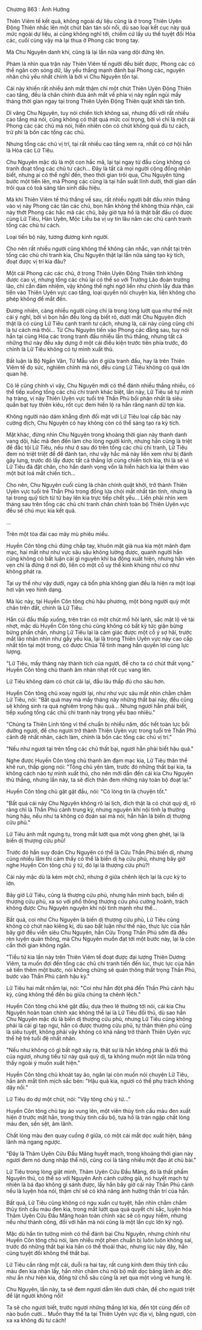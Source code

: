 




Chương 863 : Ảnh Hưởng


Thiên Viêm tế kết quả, không ngoài dự liệu cũng là ở trong Thiên Uyên Động Thiên nhấc lên một chút bàn tán sôi nổi, dù sao loại kết cục này quá mức ngoài dự liệu, ai cũng không nghĩ tới, chiếm cứ lấy ưu thế tuyệt đối Hỏa các, cuối cùng vậy mà lại thua ở Phong các trong tay.

Mà Chu Nguyên danh khí, cũng là lại lần nữa vang dội đứng lên.

Phàm là nhìn qua trận này Thiên Viêm tế người đều biết được, Phong các có thể ngăn cơn sóng dữ, lấy yếu thắng mạnh đánh bại Phong các, nguyên nhân chủ yếu nhất chính là bởi vì Chu Nguyên tồn tại.

Cái này khiến rất nhiều ánh mắt thậm chí một chút Thiên Uyên Động Thiên cao tầng, đều là chân chính đưa ánh mắt về phía vị này ngắn ngủi mấy tháng thời gian ngay tại trong Thiên Uyên Động Thiên quật khởi tân tinh.

Dĩ vãng Chu Nguyên, tuy nói chiến tích không sai, nhưng đối với rất nhiều cao tầng mà nói, cũng không có thật quá mức coi trọng, bởi vì chỉ là một cái Phong các các chủ mà nói, hiển nhiên còn có chút không quá đủ tư cách, trừ phi là bốn các tổng các chủ.

Nhưng tổng các chủ vị trí, tại rất nhiều cao tầng xem ra, nhất có cơ hội hẳn là Hỏa các Lữ Tiêu.

Chu Nguyên mặc dù là một con hắc mã, lại tại ngay từ đầu cũng không có tranh đoạt tổng các chủ tư cách... Đây là tất cả mọi người cộng đồng nhận biết, nhưng ai có thể nghĩ đến, theo thời gian trôi qua, Chu Nguyên từng bước một tiến lên, mà Phong các cũng là tại hắn suất lĩnh dưới, thời gian dần trôi qua có toả sáng tân sinh dấu hiệu.

Mà khi Thiên Viêm tế thủ thắng về sau, rất nhiều người bắt đầu nhìn thẳng vào vị này Phong các tân các chủ, bọn hắn không thể không thừa nhận, cái này thớt Phong các hắc mã các chủ, bây giờ tựa hồ là thật bắt đầu có được cùng Lữ Tiêu, Hàn Uyên, Mộc Liễu ba vị uy tín lâu năm các chủ cạnh tranh tổng các chủ tư cách.

Loại tiến bộ này, tương đương kinh người.

Cho nên rất nhiều người cũng không thể không cân nhắc, vạn nhất tại trên tổng các chủ chi tranh kia, Chu Nguyên thật lại lần nữa sáng tạo kỳ tích, đoạt được vị trí kia đâu?

Một cái Phong các các chủ, ở trong Thiên Uyên Động Thiên tính không được cao vị, nhưng tổng các chủ lại có thể so với Trưởng Lão đoàn trưởng lão, chỉ cần đảm nhiệm, vậy không thể nghi ngờ liền như chinh lấy đưa thân tiến vào Thiên Uyên vực cao tầng, loại quyền nói chuyện kia, liền không cho phép không để mắt đến.

Đương nhiên, càng nhiều người cũng chỉ là trong lòng lướt qua như thế một cái ý nghĩ, bởi vì bọn hắn đều lòng dạ biết rõ, dưới mắt Chu Nguyên đích thật là có cùng Lữ Tiêu cạnh tranh tư cách, nhưng là, cái này cũng cũng chỉ là tư cách mà thôi... Từ Chu Nguyên tiến vào Phong các đằng sau, tuy nói hắn tại cùng Hỏa các trong tranh đấu nhiều lần thủ thắng, nhưng tất cả những thứ này đều xây dựng ở một cái điều kiện trước tiên phía trước, đó chính là Lữ Tiêu không có tự mình xuất thủ.

Bất luận là Bộ Ngấn Văn, Tứ Mẫu văn ở giữa tranh đấu, hay là trên Thiên Viêm tế đọ sức, nghiêm chỉnh mà nói, đều cùng Lữ Tiêu không có quá lớn quan hệ.

Có lẽ cũng chính vì vậy, Chu Nguyên mới có thể đánh nhiều thắng nhiều, có thể tiếp xuống tổng các chủ chi tranh khác biệt, lần này, Lữ Tiêu sẽ tự mình hạ tràng, vị này Thiên Uyên vực tuổi trẻ Thần Phủ bối phận nhất là siêu quần bạt tụy thiên kiêu, rốt cục đem hiển lộ ra hắn răng nanh dữ tợn kia.

Không người nào dám khẳng định đối mặt với Lữ Tiêu loại cấp bậc này cường địch, Chu Nguyên có hay không còn có thể sáng tạo ra kỳ tích.

Mặt khác, đừng nhìn Chu Nguyên trong khoảng thời gian này thanh danh vang dội, hắc mã đen đến làm cho lòng người kinh, nhưng hắn cũng là triệt để đắc tội Lữ Tiêu, nếu như ở sau đó trên tổng các chủ chi tranh, Lữ Tiêu đem nó triệt triệt để để đánh tan, như vậy hắc mã này liền xem như bị đánh gãy lưng, trước đó lấy được tất cả thắng lợi cùng chiến tích kia, thì là sẽ vì Lữ Tiêu đá đặt chân, cho hắn danh vọng vốn là hiển hách kia lại thêm vào một bút loá mắt chiến tích...

Cho nên, Chu Nguyên cuối cùng là chân chính quật khởi, trở thành Thiên Uyên vực tuổi trẻ Thần Phủ trong đồng lứa chói mắt nhất tân tinh, nhưng là tại trong quỹ tích từ từ bay lên kia trực tiếp chết yểu... Liền phải nhìn xem tháng sau trên tổng các chủ chi tranh chân chính toàn bộ Thiên Uyên vực đều sẽ chú mục kia kết quả.

...

Trên một tòa đài cao mây mù phiêu miểu.

Huyền Côn tông chủ đứng chắp tay, khuôn mặt già nua kia một mảnh đạm mạc, hai mắt như như vực sâu sâu không lường được, quanh người hắn cũng không có bất luận cái gì nguyên khí ba động xuất hiện, nhưng hắn vẻn vẹn chỉ là đứng ở nơi đó, liền có một cỗ uy thế kinh khủng như có như không phát ra.

Tại uy thế như vậy dưới, ngay cả bốn phía không gian đều là hiện ra một loại hơi vặn vẹo hình dạng.

Mà lúc này, tại Huyền Côn tông chủ hậu phương, một bóng người quỳ một chân trên đất, chính là Lữ Tiêu.

Hắn cúi đầu thấp xuống, trên trán có một chút mồ hôi lạnh, sắc mặt lộ vẻ tái nhợt, mặc dù Huyền Côn tông chủ cũng không có bất kỳ tức giận bừng bừng phấn chấn, nhưng Lữ Tiêu lại là cảm giác được một cỗ ý sợ hãi, trước mắt lão nhân nhìn như gầy yếu kia, lại là trong Thiên Uyên vực này cao cấp nhất tồn tại một trong, có được Chúa Tể tính mạng hắn quyền lợi cùng lực lượng.

"Lữ Tiêu, mấy tháng này thành tích của ngươi, để cho ta có chút thất vọng." Huyền Côn tông chủ thanh âm nhàn nhạt rốt cục vang lên.

Lữ Tiêu không dám có chút cãi lại, đầu lâu thấp đủ cho sâu hơn.

Huyền Côn tông chủ xoay người lại, như như vực sâu mắt nhìn chằm chằm Lữ Tiêu, nói: "Bất quá may mà mấy tháng này những thất bại này, đều cũng sẽ không sinh ra quá nghiêm trọng hậu quả... Nhưng ngươi hẳn phải biết, tiếp xuống tổng các chủ chi tranh này trọng yếu bao nhiêu."

"Chúng ta Thiên Linh tông vì thế chuẩn bị nhiều năm, dốc hết toàn lực bồi dưỡng ngươi, để cho ngươi trở thành Thiên Uyên vực trong tuổi trẻ Thần Phủ cảnh đệ nhất nhân, cách làm, chính là bốn các tổng các chủ vị trí."

"Nếu như ngươi tại trên tổng các chủ thất bại, ngươi hẳn phải biết hậu quả."

Nghe được Huyền Côn tông chủ thanh âm đạm mạc kia, Lữ Tiêu thân thể khẽ run, thấp giọng nói: "Tông chủ yên tâm, trước đó những thất bại kia, ta không cách nào tự mình xuất thủ, cho nên mới dẫn đến cái kia Chu Nguyên thủ thắng, nhưng lần này, ta sẽ đích thân đem những này toàn bộ đoạt lại."

Huyền Côn tông chủ gật gật đầu, nói: "Có lòng tin là chuyện tốt."

"Bất quá cái này Chu Nguyên không rõ lai lịch, đích thật là có chút quỷ dị, rõ ràng chỉ là Thần Phủ cảnh trung kỳ, nhưng nguyên khí nội tình lạ thường hùng hậu, nếu như ta không có đoán sai mà nói, hắn hẳn là biến dị thượng cửu phủ."

Lữ Tiêu ánh mắt ngưng tụ, trong mắt lướt qua một vòng ghen ghét, lại là biến dị thượng cửu phủ!

Trước đó hắn suy đoán Chu Nguyên có thể là Cửu Thần Phủ biến dị, nhưng cũng nhiều lắm thì cảm thấy có thể là biến dị hạ cửu phủ, nhưng bây giờ nghe Huyền Côn tông chủ ý tứ, đó lại là thượng cửu phủ?!

Cái này mặc dù là kém một chữ, nhưng ở giữa chênh lệch lại là cực kỳ to lớn.

Bây giờ Lữ Tiêu, cũng là thượng cửu phủ, nhưng hắn minh bạch, biến dị thượng cửu phủ, xa so với phổ thông thượng cửu phủ cường hoành, trách không được Chu Nguyên nguyên khí nội tình mạnh như thế...

Bất quá, coi như Chu Nguyên là biến dị thượng cửu phủ, Lữ Tiêu cũng không có chút nào kiêng kị, dù sao bất luận như thế nào, thực lực của hắn bây giờ đều viễn siêu Chu Nguyên, hắn Cửu Trọng Thần Phủ sớm đã đều rèn luyện quán thông, mà Chu Nguyên muốn đạt tới một bước này, lại là còn cần thời gian không ngắn.

"Tiểu tử kia lần này trên Thiên Viêm tế đoạt được đại lượng Thiên Dương Viêm, ta muốn đợi đến tổng các chủ chi tranh tiến đến lúc, thực lực của hắn sẽ tiến thêm một bước, nói không chừng sẽ quán thông thất trọng Thần Phủ, bước vào Thần Phủ cảnh hậu kỳ."

Lữ Tiêu hai mắt nhắm lại, nói: "Coi như hắn đột phá đến Thần Phủ cảnh hậu kỳ, cũng không thể đền bù giữa chúng ta chênh lệch."

Huyền Côn tông chủ khẽ gật đầu, dựa theo lẽ thường tới nói, cái kia Chu Nguyên hoàn toàn chính xác không thể lại là Lữ Tiêu đối thủ, dù sao hắn Chu Nguyên mặc dù là biến dị thượng cửu phủ, nhưng Lữ Tiêu cũng không phải là cái gì tạp ngư, hắn có được thượng cửu phủ, tự thân thiên phú cũng là siêu tuyệt, không phải vậy không có khả năng trở thành Thiên Uyên vực thế hệ trẻ tuổi đệ nhất nhân.

"Nếu như không có gì bất ngờ xảy ra, thật sự là hắn không phải là đối thủ của ngươi, nhưng tiểu tử này quá quỷ dị, ta không muốn một lần nữa trông thấy ngoài ý muốn xuất hiện."

Huyền Côn tông chủ khoát tay áo, ngăn lại còn muốn nói chuyện Lữ Tiêu, hắn ánh mắt tĩnh mịch sắc bén: "Hậu quả kia, ngươi có thể phụ trách không dậy nổi."

Lữ Tiêu do dự một chút, nói: "Vậy tông chủ ý tứ..."

Huyền Côn tông chủ tay áo vung lên, một viên thủy tinh cầu màu đen xuất hiện ở trước mặt hắn, trong thủy tinh cầu bộ, tựa hồ là tràn ngập chất lỏng màu đen, sền sệt, âm lãnh.

Chất lỏng màu đen quay cuồng ở giữa, có một cái mắt dọc xuất hiện, băng lãnh mà ngang ngược.

"Đây là Thâm Uyên Cửu Đầu Mãng huyết mạch, trong khoảng thời gian này ngươi đem nó dung nhập thể nội, cũng coi là tăng nhiều một đạo át chủ bài."

Lữ Tiêu trong lòng giật mình, Thâm Uyên Cửu Đầu Mãng, đó là thất phẩm Nguyên thú, có thể so với Nguyên Anh cảnh cường giả, nó huyết mạch tự nhiên là bá đạo không gì sánh được, lấy hắn bây giờ cái này Thần Phủ cảnh nếu là luyện hóa nói, thậm chí sẽ có khả năng ảnh hưởng thần trí của hắn.

Bất quá, Lữ Tiêu cũng không có ngu xuẩn cự tuyệt, hắn nhìn chằm chằm thủy tinh cầu màu đen kia, trong mắt lướt qua quả quyết chi sắc, luyện hóa Thâm Uyên Cửu Đầu Mãng hoàn toàn chính xác sẽ có nguy hiểm, nhưng nếu như thành công, đối với hắn mà nói cũng là một lần cực lớn kỳ ngộ.

Mặc dù hắn tin tưởng mình có thể đánh bại Chu Nguyên, nhưng chính như Huyền Côn tông chủ nói, làm nhiều một phen chuẩn bị luôn luôn không sai, trước đó những thất bại kia hắn có thể thoái thác, nhưng lúc này đây, hắn cũng tuyệt đối không thể thất bại.

Lữ Tiêu cắn răng một cái, duỗi ra hai tay, rất cung kính đem thủy tinh cầu màu đen kia nhận lấy, hắn nhìn chăm chú nội bộ mắt dọc băng lãnh ác độc như ẩn như hiện kia, đồng tử chỗ sâu cũng là xẹt qua một vòng vẻ hung lệ.

Chu Nguyên, lần này, ta sẽ đem ngươi dẫm lên dưới chân, để cho ngươi triệt để lật người không nổi!

Ta sẽ cho ngươi biết, trước ngươi những thắng lợi kia, đến tột cùng đến cỡ nào buồn cười... Muốn thay thế ta tại Thiên Uyên vực địa vị, bằng ngươi, còn xa xa không đủ tư cách!




